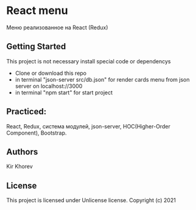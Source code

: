 # React menu
Меню реализованное на React (Redux)

## Getting Started
This project is not necessary install special code or dependencys
- Clone or download this repo
- in terminal "json-server src/db.json" for render cards menu from json server on localhost://3000
- in terminal "npm start" for start project

## Practiced:
React, Redux, система модулей, json-server, HOC(Higher-Order Component), Bootstrap.

## Authors
Kir Khorev

## License
This project is licensed under Unlicense license.
Copyright (c) 2021
